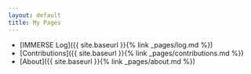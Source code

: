 ```yaml
---
layout: default
title: My Pages
---
```


  * [IMMERSE Log]({{ site.baseurl }}{% link _pages/log.md %})
  * [Contributions]({{ site.baseurl }}{% link _pages/contributions.md %})
  * [About]({{ site.baseurl }}{% link _pages/about.md %})
  